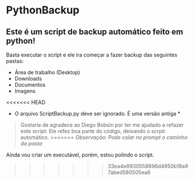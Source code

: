 # PythonBackup

## Este é um script de backup automático feito em python! ##

Basta executar o script e ele ira começar a fazer backup das seguintes pastas:
* Área de trabalho (Desktop)
* Downloads 
* Documentos
* Imagens


<<<<<<< HEAD
* O arquivo ScriptBackup.py deve ser ignorado. É uma versão antiga *

> Gostaria de agradece ao Diego Bobsin por ter me ajudado a refazer este script. Ele refez boa parte do código, deixando o scrpit automático.
=======
*Observação: Pode colar no prompt o caminho da pasta*

Ainda vou criar um executável, porém, estou polindo o script.
>>>>>>> 33ea4e8930558896d4950b19a97abed580505ea6
